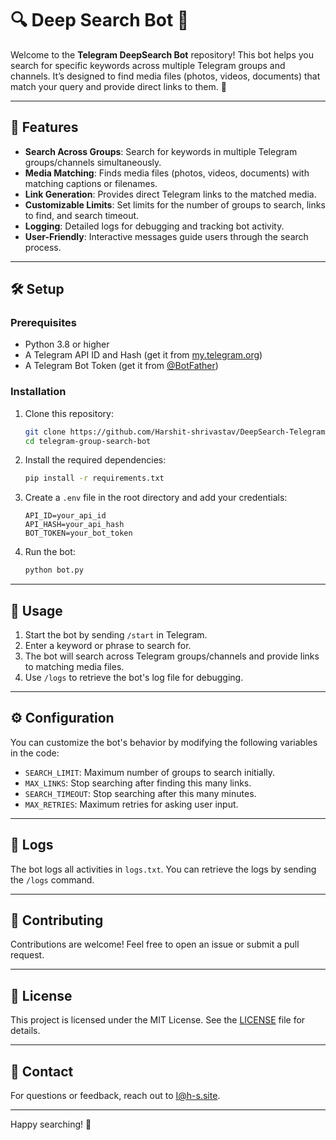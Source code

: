 # 🔍 Deep Search Bot 🤖

Welcome to the **Telegram DeepSearch Bot** repository! This bot helps you search for specific keywords across multiple Telegram groups and channels. It’s designed to find media files (photos, videos, documents) that match your query and provide direct links to them. 🚀

---

## 🌟 Features

- **Search Across Groups**: Search for keywords in multiple Telegram groups/channels simultaneously.
- **Media Matching**: Finds media files (photos, videos, documents) with matching captions or filenames.
- **Link Generation**: Provides direct Telegram links to the matched media.
- **Customizable Limits**: Set limits for the number of groups to search, links to find, and search timeout.
- **Logging**: Detailed logs for debugging and tracking bot activity.
- **User-Friendly**: Interactive messages guide users through the search process.

---

## 🛠️ Setup

### Prerequisites

- Python 3.8 or higher
- A Telegram API ID and Hash (get it from [my.telegram.org](https://my.telegram.org))
- A Telegram Bot Token (get it from [@BotFather](https://t.me/BotFather))

### Installation

1. Clone this repository:
   ```bash
   git clone https://github.com/Harshit-shrivastav/DeepSearch-Telegram-Bot
   cd telegram-group-search-bot
   ```

2. Install the required dependencies:
   ```bash
   pip install -r requirements.txt
   ```

3. Create a `.env` file in the root directory and add your credentials:
   ```env
   API_ID=your_api_id
   API_HASH=your_api_hash
   BOT_TOKEN=your_bot_token
   ```

4. Run the bot:
   ```bash
   python bot.py
   ```

---

## 🚀 Usage

1. Start the bot by sending `/start` in Telegram.
2. Enter a keyword or phrase to search for.
3. The bot will search across Telegram groups/channels and provide links to matching media files.
4. Use `/logs` to retrieve the bot's log file for debugging.

---

## ⚙️ Configuration

You can customize the bot's behavior by modifying the following variables in the code:

- `SEARCH_LIMIT`: Maximum number of groups to search initially.
- `MAX_LINKS`: Stop searching after finding this many links.
- `SEARCH_TIMEOUT`: Stop searching after this many minutes.
- `MAX_RETRIES`: Maximum retries for asking user input.

---

## 📜 Logs

The bot logs all activities in `logs.txt`. You can retrieve the logs by sending the `/logs` command.

---

## 🤝 Contributing

Contributions are welcome! Feel free to open an issue or submit a pull request.

---

## 📄 License

This project is licensed under the MIT License. See the [LICENSE](LICENSE) file for details.

---

## 📧 Contact

For questions or feedback, reach out to [I@h-s.site](mailto:I@h-s.site).

---

Happy searching! 🎉
